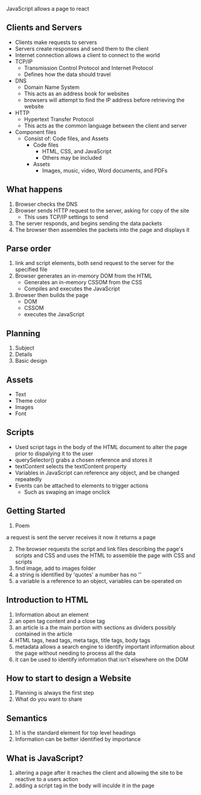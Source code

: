 JavaScript allows a page to react

## Clients and Servers
- Clients make requests to servers
- Servers create responses and send them to the client
- Internet connection allows a client to connect to the world
- TCP/IP
  - Transmission Control Protocol and Internet Protocol
  - Defines how the data should travel
- DNS
  - Domain Name System
  - This acts as an address book for websites
  - browsers will attempt to find the IP address before retrieving the website
- HTTP
  - Hypertext Transfer Protocol
  - This acts as the common language between the client and server
- Component files
  - Consist of: Code files, and Assets
    - Code files
      - HTML, CSS, and JavaScript
      - Others may be included
    - Assets
      - Images, music, video, Word documents, and PDFs
      
## What happens
1. Browser checks the DNS
2. Browser sends HTTP request to the server, asking for copy of the site
   - This uses TCP/IP settings to send
3. The server responds, and begins sending the data packets
4. The browser then assembles the packets into the page and displays it

## Parse order
1. link and script elements, both send request to the server for the specified file
2. Browser generates an in-memory DOM from the HTML
   - Generates an in-memory CSSOM from the CSS
   - Compiles and executes the JavaScript
3. Browser then builds the page
   - DOM
   - CSSOM
   - executes the JavaScript

## Planning
1. Subject
2. Details
3. Basic design

## Assets
- Text
- Theme color
- Images
- Font

## Scripts
- Used script tags in the body of the HTML document to alter the page prior to dispalying it to the user
- querySelector() grabs a chosen reference and stores it
- textContent selects the textContent property
- Variables in JavaScript can reference any object, and be changed repeatedly
- Events can be attached to elements to trigger actions
  - Such as swaping an image onclick

## Getting Started
1. Poem

a request is sent
the server receives it now
it returns a page

2. The browser requests the script and link files describing the page's scripts and CSS and uses the HTML to assemble the page with CSS and scripts
3. find image, add to images folder
4. a string is identified by 'quotes' a number has no ''
5. a variable is a reference to an object, variables can be operated on

## Introduction to HTML
1. Information about an element
2. an open tag content and a close tag
3. an article is a the main portion with sections as dividers possibly contained in the article
4. HTML tags, head tags, meta tags, title tags, body tags
5. metadata allows a search engine to identify important information about the page without needing to process all the data
6. it can be used to identify information that isn't elsewhere on the DOM

## How to start to design a Website
1. Planning is always the first step
2. What do you want to share

## Semantics
1. h1 is the standard element for top level headings
2. Information can be better identified by importance

## What is JavaScript?
1. altering a page after it reaches the client and allowing the site to be reactive to a users action
2. adding a script tag in the body will inculde it in the page
